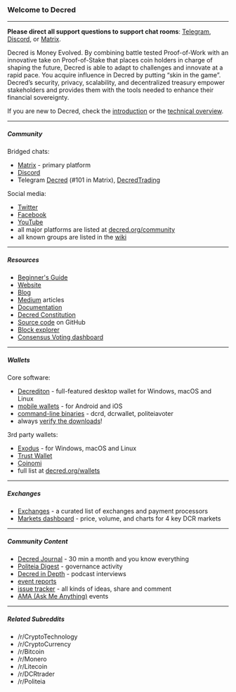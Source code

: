 ### Welcome to Decred

---

**Please direct all support questions to support chat rooms**: [Telegram](https://t.me/DecredSupport), [Discord](https://discord.com/channels/349993843728449537/350007452152102923), or [Matrix](https://chat.decred.org/#/room/#support:decred.org).

Decred is Money Evolved. By combining battle tested Proof-of-Work with an innovative take on Proof-of-Stake that places coin holders in charge of shaping the future, Decred is able to adapt to challenges and innovate at a rapid pace. You acquire influence in Decred by putting “skin in the game”. Decred’s security, privacy, scalability, and decentralized treasury empower stakeholders and provides them with the tools needed to enhance their financial sovereignty.

If you are new to Decred, check the [introduction](https://decred.org/) or the [technical overview](https://docs.decred.org/research/overview/).

---

##### Community

Bridged chats:

- [Matrix](https://chat.decred.org/) - primary platform
- [Discord](https://discord.gg/GJ2GXfz)
- Telegram [Decred](https://t.me/decred) (#101 in Matrix), [DecredTrading](https://t.me/DecredTrading)

Social media:

- [Twitter](https://twitter.com/decredproject)
- [Facebook](https://www.facebook.com/decredproject/)
- [YouTube](https://www.youtube.com/decredchannel)
- all major platforms are listed at [decred.org/community](https://decred.org/community/)
- all known groups are listed in the [wiki](https://github.com/decredcommunity/wiki/blob/master/wiki/social-media.md)

---

##### Resources

- [Beginner's Guide](https://docs.decred.org/getting-started/beginner-guide/)
- [Website](https://decred.org)
- [Blog](https://blog.decred.org/)
- [Medium](https://medium.com/decred) articles
- [Documentation](https://docs.decred.org/)
- [Decred Constitution](https://docs.decred.org/getting-started/constitution/) 
- [Source code](https://github.com/decred/) on GitHub
- [Block explorer](https://dcrdata.decred.org/)
- [Consensus Voting dashboard](https://voting.decred.org/)

---

##### Wallets

Core software:

- [Decrediton](https://decred.org/wallets/#decrediton) - full-featured desktop wallet for Windows, macOS and Linux
- [mobile wallets](https://decred.org/wallets/#mobilewallets) - for Android and iOS
- [command-line binaries](https://github.com/decred/decred-binaries/releases/latest) - dcrd, dcrwallet, politeiavoter
- always [verify the downloads](https://docs.decred.org/advanced/verifying-binaries/)!

3rd party wallets:

- [Exodus](https://www.exodus.io/download/) - for Windows, macOS and Linux
- [Trust Wallet](https://trustwallet.com/)
- [Coinomi](https://www.coinomi.com/downloads/)
- full list at [decred.org/wallets](https://decred.org/wallets/)

---

##### Exchanges 

- [Exchanges](https://decred.org/exchanges/) - a curated list of exchanges and payment processors
- [Markets dashboard](https://explorer.dcrdata.org/market) - price, volume, and charts for 4 key DCR markets

---

##### Community Content

- [Decred Journal](https://xaur.github.io/decred-news/) - 30 min a month and you know everything
- [Politeia Digest](https://blockcommons.red/politeia-digest/) - governance activity
- [Decred in Depth](https://decredindepth.libsyn.com/) - podcast interviews
- [event reports](https://github.com/decredcommunity/events)
- [issue tracker](https://github.com/decredcommunity/issues/issues) - all kinds of ideas, share and comment
- [AMA (Ask Me Anything)](https://www.reddit.com/r/decred/wiki/index#wiki_ama_.28ask_me_anything.29_events) events

---

##### Related Subreddits

- /r/CryptoTechnology
- /r/CryptoCurrency
- /r/Bitcoin
- /r/Monero
- /r/Litecoin
- /r/DCRtrader
- /r/Politeia
